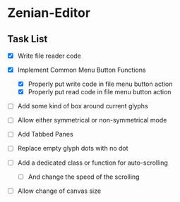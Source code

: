 # Zenian-Editor

## Task List

- [x] Write file reader code 
- [x] Implement Common Menu Button Functions
  - [x] Properly put write code in file menu button action
  - [x] Properly put read code in file menu button action
- [ ] Add some kind of box around current glyphs
- [ ] Allow either symmetrical or non-symmetrical mode
- [ ] Add Tabbed Panes
- [ ] Replace empty glyph dots with no dot
- [ ] Add a dedicated class or function for auto-scrolling
  - [ ] And change the speed of the scrolling
- [ ] Allow change of canvas size

